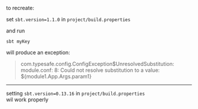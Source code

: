 to recreate:

set 
`sbt.version=1.1.0` in `project/build.properties`

and run 
```
sbt myKey
```

will produce an exception:
> com.typesafe.config.ConfigException$UnresolvedSubstitution: module.conf: 8: Could not resolve substitution to a value: ${module1.App.Args.param1}

----

setting `sbt.version=0.13.16` in `project/build.properties`  
wil work properly
